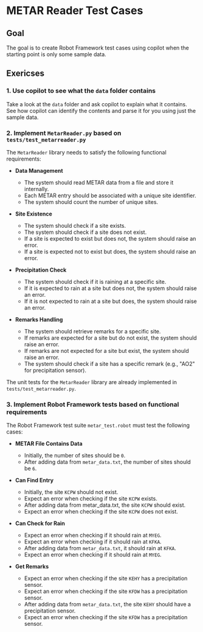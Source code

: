 # METAR Reader Test Cases

## Goal

The goal is to create Robot Framework test cases using copilot when the starting point is
only some sample data.

## Exericses

### 1. Use copilot to see what the `data` folder contains

Take a look at the `data` folder and ask copilot to explain what it contains. See how
copilot can identify the contents and parse it for you using just the sample data.

### 2. Implement `MetarReader.py` based on `tests/test_metarreader.py`

The `MetarReader` library needs to satisfy the following functional requirements:

- **Data Management**
  - The system should read METAR data from a file and store it internally.
  - Each METAR entry should be associated with a unique site identifier.
  - The system should count the number of unique sites.

- **Site Existence**
  - The system should check if a site exists.
  - The system should check if a site does not exist.
  - If a site is expected to exist but does not, the system should raise an error.
  - If a site is expected not to exist but does, the system should raise an error.

- **Precipitation Check**
  - The system should check if it is raining at a specific site.
  - If it is expected to rain at a site but does not, the system should raise an error.
  - If it is not expected to rain at a site but does, the system should raise an error.

- **Remarks Handling**
  - The system should retrieve remarks for a specific site.
  - If remarks are expected for a site but do not exist, the system should raise an error.
  - If remarks are not expected for a site but exist, the system should raise an error.
  - The system should check if a site has a specific remark (e.g., "AO2" for precipitation sensor).

The unit tests for the `MetarReader` library are already implemented in
`tests/test_metarreader.py`.

### 3. Implement Robot Framework tests based on functional requirements

The Robot Framework test suite `metar_test.robot` must test the following cases:

- **METAR File Contains Data**
  - Initially, the number of sites should be `0`.
  - After adding data from `metar_data.txt`, the number of sites should be `6`.

- **Can Find Entry**
  - Initially, the site `KCPW` should not exist.
  - Expect an error when checking if the site `KCPW` exists.
  - After adding data from metar_data.txt, the site `KCPW` should exist.
  - Expect an error when checking if the site `KCPW` does not exist.

- **Can Check for Rain**
  - Expect an error when checking if it should rain at `MYEG`.
  - Expect an error when checking if it should rain at `KFKA`.
  - After adding data from `metar_data.txt`, it should rain at `KFKA`.
  - Expect an error when checking if it should rain at `MYEG`.

- **Get Remarks**
  - Expect an error when checking if the site `KEHY` has a precipitation sensor.
  - Expect an error when checking if the site `KFDW` has a precipitation sensor.
  - After adding data from `metar_data.txt`, the site `KEHY` should have a precipitation sensor.
  - Expect an error when checking if the site `KFDW` has a precipitation sensor.
